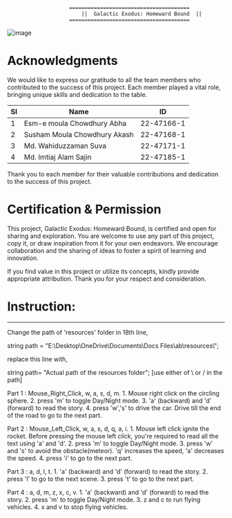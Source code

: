 						=======================================
	        				||  Galactic Exodus: Homeward Bound  ||
						=======================================
![image](https://github.com/Imtiaj-Sajin/opengl-galactic-exodus/assets/100506477/73ea2226-4ee8-412b-af83-91749ca8e6d4)


# Acknowledgments

We would like to express our gratitude to all the team members who contributed to the success of this project. Each member played a vital role, bringing unique skills and dedication to the table.

| SI | Name                           | ID           |
|----|--------------------------------|--------------|
| 1  | Esm-e moula Chowdhury Abha    | 22-47166-1   |
| 2  | Susham Moula Chowdhury Akash  | 22-47168-1   |
| 3  | Md. Wahiduzzaman Suva         | 22-47171-1   |
| 4  | Md. Imtiaj Alam Sajin         | 22-47185-1   |


Thank you to each member for their valuable contributions and dedication to the success of this project.


# Certification & Permission

This project, Galactic Exodus: Homeward Bound, is certified and open for sharing and exploration. You are welcome to use any part of this project, copy it, or draw inspiration from it for your own endeavors. We encourage collaboration and the sharing of ideas to foster a spirit of learning and innovation.

If you find value in this project or utilize its concepts, kindly provide appropriate attribution. Thank you for your respect and consideration.











# Instruction:
_____________________________________________________________________________________________________________________________________________

Change the path of 'resources' folder in 18th line,

string path = "E:\\Desktop\\OneDrive\\Documents\\Docs Files\\ab\\resources\\";

replace this line with,

string path= "Actual path of the resources folder";                           [use either of \\ or / in the path]


Part 1 : Mouse_Right_Click, w, a, s, d, m.
	1. Mouse right click on the circling sphere. 
	2. press 'm' to toggle Day/Night mode.
	3. 'a' (backward) and 'd' (forward) to read the story.
	4. press 'w','s' to drive the car. Drive till the end of the road to go to the next part.

Part 2 : Mouse_Left_Click, w, a, s, d, q, a, i.
	1. Mouse left click ignite the rocket. Before pressing the mouse left click, you're required to read all the text using 'a' and 'd'. 
	2. press 'm' to toggle Day/Night mode.
	3. press 'w' and 's' to avoid the obstacle(meteor). 'q' increases the speed, 'a' decreases the speed.
	4. press 'i' to go to the next part.

Part 3 : a, d, l, t.
	1. 'a' (backward) and 'd' (forward) to read the story.
	2. press 'l' to go to the next scene.
	3. press 't' to go to the next part.

Part 4 : a, d, m, z, x, c, v.
	1. 'a' (backward) and 'd' (forward) to read the story.
	2. press 'm' to toggle Day/Night mode.
	3. z and c to run flying vehicles.
	4. x and v to stop flying vehicles.
